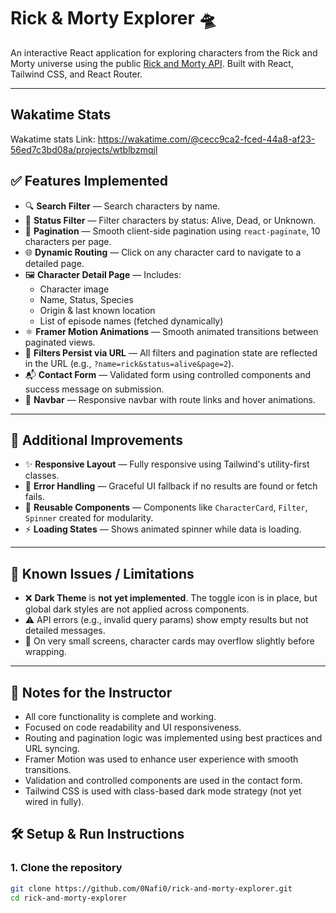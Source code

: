 # Rick & Morty Explorer 🛸

An interactive React application for exploring characters from the Rick and Morty universe using the public [Rick and Morty API](https://rickandmortyapi.com/). Built with React, Tailwind CSS, and React Router.

---

## Wakatime Stats
Wakatime stats Link: https://wakatime.com/@cecc9ca2-fced-44a8-af23-56ed7c3bd08a/projects/wtblbzmqjl

## ✅ Features Implemented

- 🔍 **Search Filter** — Search characters by name.
- 🧟 **Status Filter** — Filter characters by status: Alive, Dead, or Unknown.
- 📄 **Pagination** — Smooth client-side pagination using `react-paginate`, 10 characters per page.
- 🌐 **Dynamic Routing** — Click on any character card to navigate to a detailed page.
- 🖼️ **Character Detail Page** — Includes:
  - Character image
  - Name, Status, Species
  - Origin & last known location
  - List of episode names (fetched dynamically)
- ⚛️ **Framer Motion Animations** — Smooth animated transitions between paginated views.
- 🔁 **Filters Persist via URL** — All filters and pagination state are reflected in the URL (e.g., `?name=rick&status=alive&page=2`).
- 📬 **Contact Form** — Validated form using controlled components and success message on submission.
- 🧭 **Navbar** — Responsive navbar with route links and hover animations.

---

## 🌟 Additional Improvements

- ✨ **Responsive Layout** — Fully responsive using Tailwind's utility-first classes.
- 🚫 **Error Handling** — Graceful UI fallback if no results are found or fetch fails.
- 🎨 **Reusable Components** — Components like `CharacterCard`, `Filter`, `Spinner` created for modularity.
- ⚡ **Loading States** — Shows animated spinner while data is loading.

---

## 🐞 Known Issues / Limitations

- ❌ **Dark Theme** is **not yet implemented**. The toggle icon is in place, but global dark styles are not applied across components.
- ⚠️ API errors (e.g., invalid query params) show empty results but not detailed messages.
- 📱 On very small screens, character cards may overflow slightly before wrapping.

---

## 📝 Notes for the Instructor

- All core functionality is complete and working.
- Focused on code readability and UI responsiveness.
- Routing and pagination logic was implemented using best practices and URL syncing.
- Framer Motion was used to enhance user experience with smooth transitions.
- Validation and controlled components are used in the contact form.
- Tailwind CSS is used with class-based dark mode strategy (not yet wired in fully).


## 🛠️ Setup & Run Instructions

### 1. Clone the repository

```bash
git clone https://github.com/0Nafi0/rick-and-morty-explorer.git
cd rick-and-morty-explorer
